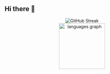 ## Hi there 👋

<!--
**adam3497/adam3497** is a ✨ _special_ ✨ repository because its `README.md` (this file) appears on your GitHub profile.

Here are some ideas to get you started:

- 🔭 I’m currently working on ...
- 🌱 I’m currently learning ...
- 👯 I’m looking to collaborate on ...
- 🤔 I’m looking for help with ...
- 💬 Ask me about ...
- 📫 How to reach me: ...
- 😄 Pronouns: ...
- ⚡ Fun fact: ...
-->



<div align="center">
  <img src="https://streak-stats.demolab.com?user=adam3497&theme=radical&date_format=M%20j%5B%2C%20Y%5D" alt="GitHub Streak" /><br>
  <img src="https://github-readme-stats.vercel.app/api/top-langs?username=adam3497&locale=en&hide_title=false&layout=compact&card_width=320&langs_count=5&theme=radical&hide_border=false&order=2" height="150" alt="languages graph"  />
</div>

